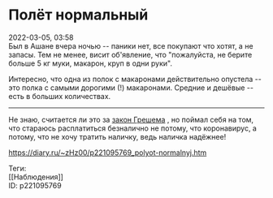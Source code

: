 Полёт нормальный
=================

   
 2022-03-05, 03:58   
  Был в Ашане вчера ночью -- паники нет, все покупают что хотят, а не запасы. Тем не менее, висит об'явление, что "пожалуйста, не берите больше 5 кг муки, макарон, круп в одни руки".   
   
 Интересно, что одна из полок с макаронами действительно опустела -- это полка с самыми дорогими (!) макаронами. Средние и дешёвые -- есть в больших количествах.   
   
 ***   
   
 Не знаю, считается ли это за  [закон Грешема](https://ru.wikipedia.org/wiki/%D0%97%D0%B0%D0%BA%D0%BE%D0%BD_%D0%93%D1%80%D0%B5%D1%88%D0%B5%D0%BC%D0%B0)  , но поймал себя на том, что стараюсь расплатиться безналично не потому, что коронавирус, а потому, что не хочу тратить наличку, ведь наличка надёжнее!   
    
 <https://diary.ru/~zHz00/p221095769_polyot-normalnyj.htm>   
   
 Теги:   
 [[Наблюдения]]   
 ID: p221095769